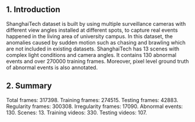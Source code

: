 <h2>1. Introduction</h2>
ShanghaiTech dataset is built by using multiple surveillance cameras with different view angles installed at different spots, to capture real events happened in the living area of university campus. In this dataset, the anomalies caused by sudden motion such as chasing and brawling which are not included in existing datasets. ShanghaiTech has 13 scenes with complex light conditions and camera angles. It contains 130 abnormal events and over 270000 training frames. Moreover, pixel level ground truth of abnormal events is also annotated.
<h2>2. Summary</h2>
Total frames: 317398.
Training frames: 274515.
Testing frames: 42883.
Regularity frames: 300308.
Irregularity frames: 17090.
Abnormal events: 130.
Scenes: 13.
Training videos: 330.
Testing videos: 107.